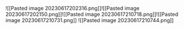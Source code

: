 ![[Pasted image 20230617202316.png]]![[Pasted image 20230617202150.png]]![[Pasted image 20230617210718.png]]![[Pasted image 20230617210731.png]]
![[Pasted image 20230617210744.png]]